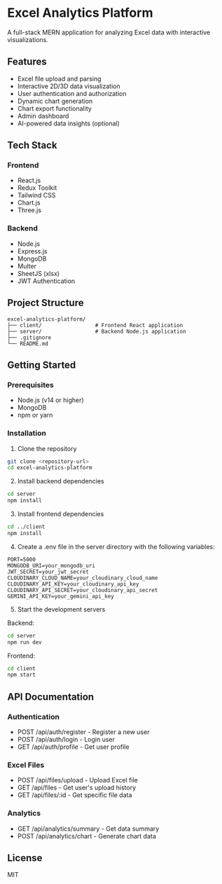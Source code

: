 # Excel Analytics Platform

A full-stack MERN application for analyzing Excel data with interactive visualizations.

## Features

- Excel file upload and parsing
- Interactive 2D/3D data visualization
- User authentication and authorization
- Dynamic chart generation
- Chart export functionality
- Admin dashboard
- AI-powered data insights (optional)

## Tech Stack

### Frontend
- React.js
- Redux Toolkit
- Tailwind CSS
- Chart.js
- Three.js

### Backend
- Node.js
- Express.js
- MongoDB
- Multer
- SheetJS (xlsx)
- JWT Authentication

## Project Structure

```
excel-analytics-platform/
├── client/                 # Frontend React application
├── server/                 # Backend Node.js application
├── .gitignore
└── README.md
```

## Getting Started

### Prerequisites
- Node.js (v14 or higher)
- MongoDB
- npm or yarn

### Installation

1. Clone the repository
```bash
git clone <repository-url>
cd excel-analytics-platform
```

2. Install backend dependencies
```bash
cd server
npm install
```

3. Install frontend dependencies
```bash
cd ../client
npm install
```

4. Create a .env file in the server directory with the following variables:
```
PORT=5000
MONGODB_URI=your_mongodb_uri
JWT_SECRET=your_jwt_secret
CLOUDINARY_CLOUD_NAME=your_cloudinary_cloud_name
CLOUDINARY_API_KEY=your_cloudinary_api_key
CLOUDINARY_API_SECRET=your_cloudinary_api_secret
GEMINI_API_KEY=your_gemini_api_key
```

5. Start the development servers

Backend:
```bash
cd server
npm run dev
```

Frontend:
```bash
cd client
npm start
```

## API Documentation

### Authentication
- POST /api/auth/register - Register a new user
- POST /api/auth/login - Login user
- GET /api/auth/profile - Get user profile

### Excel Files
- POST /api/files/upload - Upload Excel file
- GET /api/files - Get user's upload history
- GET /api/files/:id - Get specific file data

### Analytics
- GET /api/analytics/summary - Get data summary
- POST /api/analytics/chart - Generate chart data

## License

MIT 